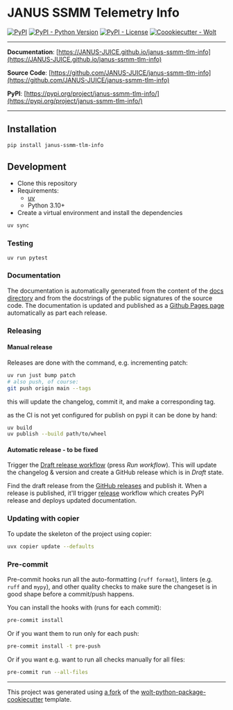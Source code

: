 # JANUS SSMM Telemetry Info

[![PyPI](https://img.shields.io/pypi/v/janus-ssmm-tlm-info?style=flat-square)](https://pypi.python.org/pypi/janus-ssmm-tlm-info/)
[![PyPI - Python Version](https://img.shields.io/pypi/pyversions/janus-ssmm-tlm-info?style=flat-square)](https://pypi.python.org/pypi/janus-ssmm-tlm-info/)
[![PyPI - License](https://img.shields.io/pypi/l/janus-ssmm-tlm-info?style=flat-square)](https://pypi.python.org/pypi/janus-ssmm-tlm-info/)
[![Coookiecutter - Wolt](https://img.shields.io/badge/cookiecutter-Wolt-00c2e8?style=flat-square&logo=cookiecutter&logoColor=D4AA00&link=https://github.com/woltapp/wolt-python-package-cookiecutter)](https://github.com/woltapp/wolt-python-package-cookiecutter)


---

**Documentation**: [https://JANUS-JUICE.github.io/janus-ssmm-tlm-info](https://JANUS-JUICE.github.io/janus-ssmm-tlm-info)

**Source Code**: [https://github.com/JANUS-JUICE/janus-ssmm-tlm-info](https://github.com/JANUS-JUICE/janus-ssmm-tlm-info)

**PyPI**: [https://pypi.org/project/janus-ssmm-tlm-info/](https://pypi.org/project/janus-ssmm-tlm-info/)

---



## Installation

```sh
pip install janus-ssmm-tlm-info
```

## Development

* Clone this repository
* Requirements:
  * [uv](https://docs.astral.sh/uv/)
  * Python 3.10+
* Create a virtual environment and install the dependencies

```sh
uv sync
```


### Testing

```sh
uv run pytest
```

### Documentation

The documentation is automatically generated from the content of the [docs directory](https://github.com/JANUS-JUICE/janus-ssmm-tlm-info/tree/master/docs) and from the docstrings
 of the public signatures of the source code. The documentation is updated and published as a [Github Pages page](https://pages.github.com/) automatically as part each release.



### Releasing

#### Manual release

Releases are done with the command, e.g. incrementing patch:

```bash
uv run just bump patch
# also push, of course:
git push origin main --tags
```

this will update the changelog, commit it, and make a corresponding tag.

as the CI is not yet configured for publish on pypi it can be done by hand:

```bash
uv build
uv publish --build path/to/wheel
```
#### Automatic release - to be fixed


Trigger the [Draft release workflow](https://github.com/JANUS-JUICE/janus-ssmm-tlm-info/actions/workflows/draft_release.yml)
(press _Run workflow_). This will update the changelog & version and create a GitHub release which is in _Draft_ state.

Find the draft release from the
[GitHub releases](https://github.com/JANUS-JUICE/janus-ssmm-tlm-info/releases) and publish it. When
 a release is published, it'll trigger [release](https://github.com/JANUS-JUICE/janus-ssmm-tlm-info/blob/master/.github/workflows/release.yml) workflow which creates PyPI
 release and deploys updated documentation.

### Updating with copier

To update the skeleton of the project using copier:
```sh
uvx copier update --defaults
```

### Pre-commit

Pre-commit hooks run all the auto-formatting (`ruff format`), linters (e.g. `ruff` and `mypy`), and other quality
 checks to make sure the changeset is in good shape before a commit/push happens.

You can install the hooks with (runs for each commit):

```sh
pre-commit install
```

Or if you want them to run only for each push:

```sh
pre-commit install -t pre-push
```

Or if you want e.g. want to run all checks manually for all files:

```sh
pre-commit run --all-files
```

---

This project was generated using [a fork](https://github.com/luca-penasa/wolt-python-package-cookiecutter) of the [wolt-python-package-cookiecutter](https://github.com/woltapp/wolt-python-package-cookiecutter) template.
